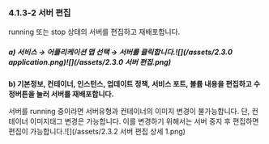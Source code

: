 ### 4.1.3-2 서버 편집

running 또는 stop 상태의 서버를 편집하고 재배포합니다.

##### a\)    서비스 → 어플리케이션 맵 선택 → 서버를 클릭합니다.![](/assets/2.3.0 application.png)![](/assets/2.3.0 서버 편집.png)

**b\) 기본정보, 컨테이너, 인스턴스, 업데이트 정책, 서비스 포트, 볼륨 내용을 편집하고 수정버튼을 눌러 서버를 재배포합니다.**

서버를 running 중이라면 서버유형과 컨테이너의 이미지 변경이 불가능합니다. 단, 컨테이너 이미지태그 변경은 가능합니다. 이를 변경하기 위해서는 서버 중지 후 편집하면 편집이 가능합니다.![](/assets/2.3.2 서버 편집 상세 1.png)



